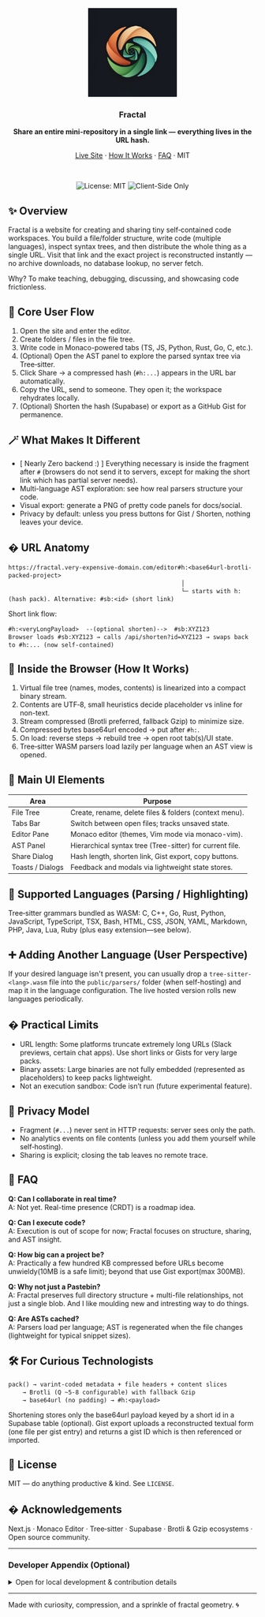 <div align="center">

<!-- LOGO AREA -->
<img src="./Fractal-logo.jpeg" alt="Fractal Logo" width="180" />

### Fractal
<strong>Share an entire mini-repository in a single link — everything lives in the URL hash.</strong>

[Live Site](https://fractal-anchor.vercel.app/) · [How It Works](#-inside-the-browser-how-it-works) · [FAQ](#-faq) · MIT

<br/>

![License: MIT](https://img.shields.io/badge/License-MIT-blue.svg)
![Client-Side Only](https://img.shields.io/badge/Data-Stays%20Local-success)


</div>

## ✨ Overview
Fractal is a website for creating and sharing tiny self‑contained code workspaces. You build a file/folder structure, write code (multiple languages), inspect syntax trees, and then distribute the whole thing as a single URL. Visit that link and the exact project is reconstructed instantly — no archive downloads, no database lookup, no server fetch.

Why? To make teaching, debugging, discussing, and showcasing code frictionless.

## 🧭 Core User Flow
1. Open the site and enter the editor.
2. Create folders / files in the file tree.
3. Write code in Monaco-powered tabs (TS, JS, Python, Rust, Go, C, etc.).
4. (Optional) Open the AST panel to explore the parsed syntax tree via Tree‑sitter.
5. Click Share → a compressed hash (`#h:...`) appears in the URL bar automatically.
6. Copy the URL, send to someone. They open it; the workspace rehydrates locally.
7. (Optional) Shorten the hash (Supabase) or export as a GitHub Gist for permanence.

## 🪄 What Makes It Different
- [ Nearly Zero backend :) ] Everything necessary is inside the fragment after `#` (browsers do not send it to servers, except for making the short link which has partial server needs).
- Multi-language AST exploration: see how real parsers structure your code.
- Visual export: generate a PNG of pretty code panels for docs/social.
- Privacy by default: unless you press buttons for Gist / Shorten, nothing leaves your device.

## � URL Anatomy
```
https://fractal.very-expensive-domain.com/editor#h:<base64url-brotli-packed-project>
				                                 │
				                                 └─ starts with h: (hash pack). Alternative: #sb:<id> (short link)
```

Short link flow:
```
#h:<veryLongPayload>  --(optional shorten)-->  #sb:XYZ123
Browser loads #sb:XYZ123 → calls /api/shorten?id=XYZ123 → swaps back to #h:... (now self-contained)
```

## 🧪 Inside the Browser (How It Works)
1. Virtual file tree (names, modes, contents) is linearized into a compact binary stream.
2. Contents are UTF‑8, small heuristics decide placeholder vs inline for non-text.
3. Stream compressed (Brotli preferred, fallback Gzip) to minimize size.
4. Compressed bytes base64url encoded → put after `#h:`.
5. On load: reverse steps → rebuild tree → open root tab(s)/UI state.
6. Tree‑sitter WASM parsers load lazily per language when an AST view is opened.

## 🧱 Main UI Elements
| Area | Purpose |
| --- | --- |
| File Tree | Create, rename, delete files & folders (context menu). |
| Tabs Bar | Switch between open files; tracks unsaved state. |
| Editor Pane | Monaco editor (themes, Vim mode via monaco-vim). |
| AST Panel | Hierarchical syntax tree (Tree-sitter) for current file. |
| Share Dialog | Hash length, shorten link, Gist export, copy buttons. |
| Toasts / Dialogs | Feedback and modals via lightweight state stores. |

## 🧠 Supported Languages (Parsing / Highlighting)
Tree‑sitter grammars bundled as WASM: C, C++, Go, Rust, Python, JavaScript, TypeScript, TSX, Bash, HTML, CSS, JSON, YAML, Markdown, PHP, Java, Lua, Ruby (plus easy extension—see below).

## ➕ Adding Another Language (User Perspective)
If your desired language isn't present, you can usually drop a `tree-sitter-<lang>.wasm` file into the `public/parsers/` folder (when self-hosting) and map it in the language configuration. The live hosted version rolls new languages periodically.

## � Practical Limits
- URL length: Some platforms truncate extremely long URLs (Slack previews, certain chat apps). Use short links or Gists for very large packs.
- Binary assets: Large binaries are not fully embedded (represented as placeholders) to keep packs lightweight.
- Not an execution sandbox: Code isn’t run (future experimental feature).

## 🔐 Privacy Model
- Fragment (`#...`) never sent in HTTP requests: server sees only the path.
- No analytics events on file contents (unless you add them yourself while self‑hosting).
- Sharing is explicit; closing the tab leaves no remote trace.

## 🧾 FAQ
**Q: Can I collaborate in real time?**  
A: Not yet. Real-time presence (CRDT) is a roadmap idea.

**Q: Can I execute code?**  
A: Execution is out of scope for now; Fractal focuses on structure, sharing, and AST insight.

**Q: How big can a project be?**  
A: Practically a few hundred KB compressed before URLs become unwieldy(10MB is a safe limit); beyond that use Gist export(max 300MB).

**Q: Why not just a Pastebin?**  
A: Fractal preserves full directory structure + multi-file relationships, not just a single blob. And I like moulding new and intresting way to do things.

**Q: Are ASTs cached?**  
A: Parsers load per language; AST is regenerated when the file changes (lightweight for typical snippet sizes).

## 🛠 For Curious Technologists
```
pack() → varint-coded metadata + file headers + content slices
	→ Brotli (Q ~5-8 configurable) with fallback Gzip
	→ base64url (no padding) → #h:<payload>
```
Shortening stores only the base64url payload keyed by a short id in a Supabase table (optional). Gist export uploads a reconstructed textual form (one file per gist entry) and returns a gist ID which is then referenced or imported.

## 📝 License
MIT — do anything productive & kind. See `LICENSE`.

## � Acknowledgements
Next.js · Monaco Editor · Tree‑sitter · Supabase · Brotli & Gzip ecosystems · Open source community.

---

### Developer Appendix (Optional)
<details>
<summary>Open for local development & contribution details</summary>

Clone & run:
```bash
git clone https://github.com/AtharvRG/fractal.git
cd fractal
npm install
npm run dev
```

Environment (optional):
```
GITHUB_CLIENT_ID=... (Didn't implement yet!)
GITHUB_CLIENT_SECRET=... (In Progress)
NEXT_PUBLIC_SUPABASE_URL=...
NEXT_PUBLIC_SUPABASE_ANON_KEY=...
```

Production (Vercel) setup for Short Links (Supabase):

- Create a table `short_links` with columns: `id text primary key`, `payload text not null`, `created_at timestamptz default now()`, `expires_at timestamptz`, `hit_count int default 0`.
- In Vercel, set these environment variables (Project Settings → Environment Variables):
	- `NEXT_PUBLIC_SUPABASE_URL` — your Supabase URL (used by client reads)
	- `NEXT_PUBLIC_SUPABASE_ANON_KEY` — public anon key
	- `SUPABASE_SERVICE_ROLE_KEY` — *service role key* (server-side secret; used for writes/reads by the API). Mark this as Environment: Production and as `Encrypted`.

Troubleshooting:
- If shortening succeeds (rows appear) but retrieval returns "Not found" or permission errors, likely Row Level Security (RLS) prevents anon access. Ensure either:
	- `SUPABASE_SERVICE_ROLE_KEY` is set in Vercel (the server API will use it), or
	- Disable RLS on the `short_links` table or add a policy allowing anon selects for that table specifically.
- Check Supabase table contents in the dashboard and confirm `id` and `payload` columns are populated.

Tests:
```bash
npm test
```

Build:
```bash
npm run build && npm start
```

Contribution ideas: new parser WASMs, AST UI enhancements, compression tweaks, collaborative layer prototype.

</details>

---

Made with curiosity, compression, and a sprinkle of fractal geometry. 🌀

